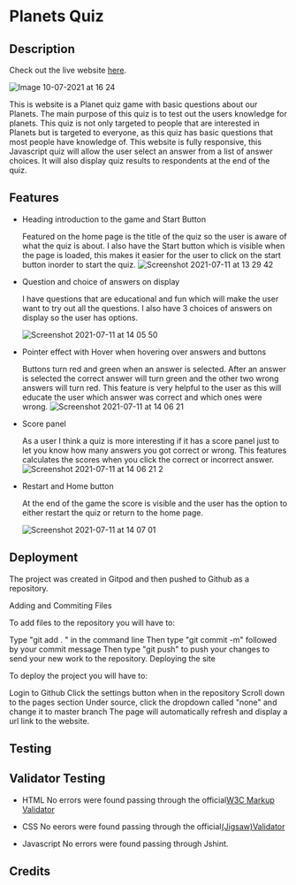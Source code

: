 # **Planets Quiz** #

## Description

Check out the live website [here](https://divine-97.github.io/Planets-Quiz/). 

![Image 10-07-2021 at 16 24](https://user-images.githubusercontent.com/81257331/125168100-a1765780-e19b-11eb-815c-d49c77751fc2.jpg)


This is website is a Planet quiz game with basic questions about our Planets. The main purpose of this quiz is to test out the users knowledge for planets. This quiz is not only targeted to people that are interested in Planets but is targeted to everyone, as this quiz has basic questions that most people have knowledge of. This website is fully responsive, this Javascript quiz will allow the user select an answer from a list of answer choices. It will also display quiz results to respondents at the end of the quiz.


## Features
* Heading introduction to the game and Start Button
  
  Featured on the home page is the title of the quiz so the user is aware of what the quiz is about. I also have the Start button which is visible when the page is loaded, this makes it easier for the user to click on the start button inorder to start the quiz.
![Screenshot 2021-07-11 at 13 29 42](https://user-images.githubusercontent.com/81257331/125204093-592a6880-e273-11eb-8b14-be9d7d43b0ac.jpeg)


* Question and choice of answers on display

  I have questions that are educational and fun which will make the user want to try out all the questions. I also have 3 choices of answers on display so the user    has options.

  ![Screenshot 2021-07-11 at 14 05 50](https://user-images.githubusercontent.com/81257331/125204281-609e4180-e274-11eb-9465-9c067981651f.jpeg)

* Pointer effect with Hover when hovering over answers and buttons

  Buttons turn red and green when an answer is selected. After an answer is selected the correct answer will turn green and the other two wrong answers will turn     red. This feature is very helpful to the user as this will educate the user which answer was correct and which ones were wrong. 
 ![Screenshot 2021-07-11 at 14 06 21](https://user-images.githubusercontent.com/81257331/125204703-77459800-e276-11eb-976a-1d6cb6757914.jpeg)



* Score panel

  As a user I think a quiz is more interesting if it has a score panel just to let you know how many answers you got correct or wrong. This features calculates the   scores when you click the correct or incorrect answer.
  ![Screenshot 2021-07-11 at 14 06 21 2](https://user-images.githubusercontent.com/81257331/125204722-98a68400-e276-11eb-91be-b57c496c9d6b.jpeg)


* Restart and Home button

  At the end of the game the score is visible and the user has the option to either restart the quiz or return to the home page.

  ![Screenshot 2021-07-11 at 14 07 01](https://user-images.githubusercontent.com/81257331/125204888-4fa2ff80-e277-11eb-867d-5f2038af7bc7.jpeg)


## Deployment

The project was created in Gitpod and then pushed to Github as a repository.

Adding and Commiting Files

To add files to the repository you will have to:

Type "git add . " in the command line
Then type "git commit -m" followed by your commit message
Then type "git push" to push your changes to send your new work to the repository.
Deploying the site

To deploy the project you will have to:

Login to Github
Click the settings button when in the repository
Scroll down to the pages section
Under source, click the dropdown called "none" and change it to master branch
The page will automatically refresh and display a url link to the website.

## Testing
## Validator Testing

* HTML
 No errors were found passing through the official[W3C Markup Validator](https://validator.w3.org/)

* CSS
 No eerors were found passing through the official[(Jigsaw)Validator](https://jigsaw.w3.org/css-validator/validator?uri=https%3A%2F%2Fdivine-97.github.io%2FPlanets-Quiz%2F&profile=css3svg&usermedium=all&warning=1&vextwarning=&lang=en)
 
 * Javascript
  No errors were found passing through Jshint.
  
  ## Credits
